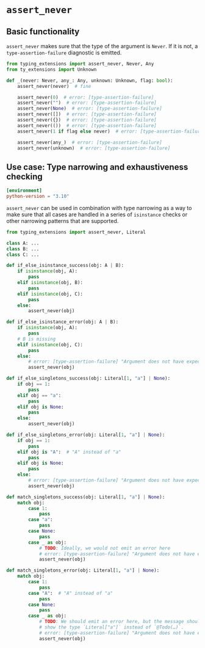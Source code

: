 # `assert_never`

## Basic functionality

<!-- snapshot-diagnostics -->

`assert_never` makes sure that the type of the argument is `Never`. If it is not, a
`type-assertion-failure` diagnostic is emitted.

```py
from typing_extensions import assert_never, Never, Any
from ty_extensions import Unknown

def _(never: Never, any_: Any, unknown: Unknown, flag: bool):
    assert_never(never)  # fine

    assert_never(0)  # error: [type-assertion-failure]
    assert_never("")  # error: [type-assertion-failure]
    assert_never(None)  # error: [type-assertion-failure]
    assert_never([])  # error: [type-assertion-failure]
    assert_never({})  # error: [type-assertion-failure]
    assert_never(())  # error: [type-assertion-failure]
    assert_never(1 if flag else never)  # error: [type-assertion-failure]

    assert_never(any_)  # error: [type-assertion-failure]
    assert_never(unknown)  # error: [type-assertion-failure]
```

## Use case: Type narrowing and exhaustiveness checking

```toml
[environment]
python-version = "3.10"
```

`assert_never` can be used in combination with type narrowing as a way to make sure that all cases
are handled in a series of `isinstance` checks or other narrowing patterns that are supported.

```py
from typing_extensions import assert_never, Literal

class A: ...
class B: ...
class C: ...

def if_else_isinstance_success(obj: A | B):
    if isinstance(obj, A):
        pass
    elif isinstance(obj, B):
        pass
    elif isinstance(obj, C):
        pass
    else:
        assert_never(obj)

def if_else_isinstance_error(obj: A | B):
    if isinstance(obj, A):
        pass
    # B is missing
    elif isinstance(obj, C):
        pass
    else:
        # error: [type-assertion-failure] "Argument does not have expected type `Never`"
        assert_never(obj)

def if_else_singletons_success(obj: Literal[1, "a"] | None):
    if obj == 1:
        pass
    elif obj == "a":
        pass
    elif obj is None:
        pass
    else:
        assert_never(obj)

def if_else_singletons_error(obj: Literal[1, "a"] | None):
    if obj == 1:
        pass
    elif obj is "A":  # "A" instead of "a"
        pass
    elif obj is None:
        pass
    else:
        # error: [type-assertion-failure] "Argument does not have expected type `Never`"
        assert_never(obj)

def match_singletons_success(obj: Literal[1, "a"] | None):
    match obj:
        case 1:
            pass
        case "a":
            pass
        case None:
            pass
        case _ as obj:
            # TODO: Ideally, we would not emit an error here
            # error: [type-assertion-failure] "Argument does not have expected type `Never`"
            assert_never(obj)

def match_singletons_error(obj: Literal[1, "a"] | None):
    match obj:
        case 1:
            pass
        case "A":  # "A" instead of "a"
            pass
        case None:
            pass
        case _ as obj:
            # TODO: We should emit an error here, but the message should
            # show the type `Literal["a"]` instead of `@Todo(…)`.
            # error: [type-assertion-failure] "Argument does not have expected type `Never`"
            assert_never(obj)
```
